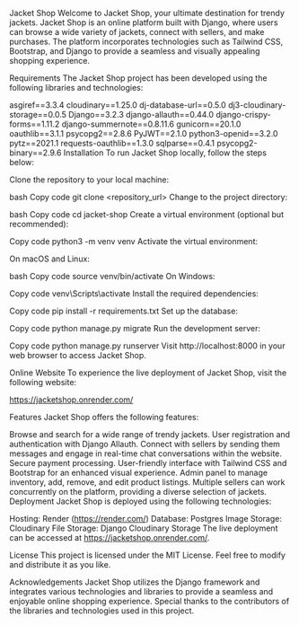Jacket Shop
Welcome to Jacket Shop, your ultimate destination for trendy jackets. Jacket Shop is an online platform built with Django, where users can browse a wide variety of jackets, connect with sellers, and make purchases. The platform incorporates technologies such as Tailwind CSS, Bootstrap, and Django to provide a seamless and visually appealing shopping experience.

Requirements
The Jacket Shop project has been developed using the following libraries and technologies:

asgiref==3.3.4
cloudinary==1.25.0
dj-database-url==0.5.0
dj3-cloudinary-storage==0.0.5
Django==3.2.3
django-allauth==0.44.0
django-crispy-forms==1.11.2
django-summernote==0.8.11.6
gunicorn==20.1.0
oauthlib==3.1.1
psycopg2==2.8.6
PyJWT==2.1.0
python3-openid==3.2.0
pytz==2021.1
requests-oauthlib==1.3.0
sqlparse==0.4.1
psycopg2-binary==2.9.6
Installation
To run Jacket Shop locally, follow the steps below:

Clone the repository to your local machine:

bash
Copy code
git clone <repository_url>
Change to the project directory:

bash
Copy code
cd jacket-shop
Create a virtual environment (optional but recommended):

Copy code
python3 -m venv venv
Activate the virtual environment:

On macOS and Linux:

bash
Copy code
source venv/bin/activate
On Windows:

Copy code
venv\Scripts\activate
Install the required dependencies:

Copy code
pip install -r requirements.txt
Set up the database:

Copy code
python manage.py migrate
Run the development server:

Copy code
python manage.py runserver
Visit http://localhost:8000 in your web browser to access Jacket Shop.

Online Website
To experience the live deployment of Jacket Shop, visit the following website:

https://jacketshop.onrender.com/

Features
Jacket Shop offers the following features:

Browse and search for a wide range of trendy jackets.
User registration and authentication with Django Allauth.
Connect with sellers by sending them messages and engage in real-time chat conversations within the website.
Secure payment processing.
User-friendly interface with Tailwind CSS and Bootstrap for an enhanced visual experience.
Admin panel to manage inventory, add, remove, and edit product listings.
Multiple sellers can work concurrently on the platform, providing a diverse selection of jackets.
Deployment
Jacket Shop is deployed using the following technologies:

Hosting: Render (https://render.com/)
Database: Postgres
Image Storage: Cloudinary
File Storage: Django Cloudinary Storage
The live deployment can be accessed at https://jacketshop.onrender.com/.

License
This project is licensed under the MIT License. Feel free to modify and distribute it as you like.

Acknowledgements
Jacket Shop utilizes the Django framework and integrates various technologies and libraries to provide a seamless and enjoyable online shopping experience. Special thanks to the contributors of the libraries and technologies used in this project.
